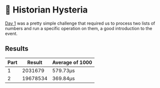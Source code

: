 # 🎄 Historian Hysteria

[Day 1](https://adventofcode.com/2024/day/1) was a pretty simple challenge that required us to process two lists of numbers and run a specific operation on them, a good introduction to the event.

## Results

| Part | Result   | Average of 1000 |
| ---- | -------- | --------------- |
| 1    | 2031679  | 579.73µs        |
| 2    | 19678534 | 369.84µs        |
